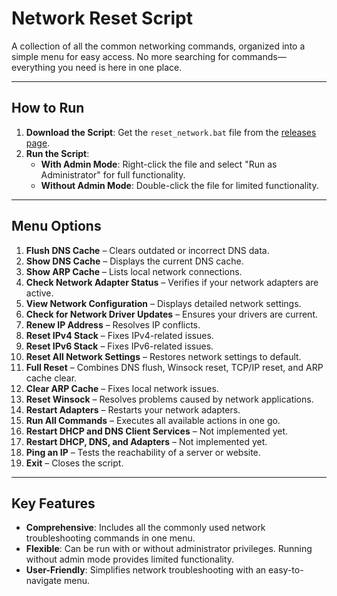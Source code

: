 # Network Reset Script

A collection of all the common networking commands, organized into a simple menu for easy access. No more searching for commands—everything you need is here in one place.

---

## How to Run

1. **Download the Script**: Get the `reset_network.bat` file from the [releases page](https://github.com/ibrahimahtsham/reset-network/releases/tag/v1.0).  
2. **Run the Script**:  
   - **With Admin Mode**: Right-click the file and select "Run as Administrator" for full functionality.  
   - **Without Admin Mode**: Double-click the file for limited functionality.

---

## Menu Options

1. **Flush DNS Cache** – Clears outdated or incorrect DNS data.  
2. **Show DNS Cache** – Displays the current DNS cache.  
3. **Show ARP Cache** – Lists local network connections.  
4. **Check Network Adapter Status** – Verifies if your network adapters are active.  
5. **View Network Configuration** – Displays detailed network settings.  
6. **Check for Network Driver Updates** – Ensures your drivers are current.  
7. **Renew IP Address** – Resolves IP conflicts.  
8. **Reset IPv4 Stack** – Fixes IPv4-related issues.  
9. **Reset IPv6 Stack** – Fixes IPv6-related issues.  
10. **Reset All Network Settings** – Restores network settings to default.  
11. **Full Reset** – Combines DNS flush, Winsock reset, TCP/IP reset, and ARP cache clear.  
12. **Clear ARP Cache** – Fixes local network issues.  
13. **Reset Winsock** – Resolves problems caused by network applications.  
14. **Restart Adapters** – Restarts your network adapters.  
15. **Run All Commands** – Executes all available actions in one go.  
16. **Restart DHCP and DNS Client Services** – Not implemented yet.  
17. **Restart DHCP, DNS, and Adapters** – Not implemented yet.  
18. **Ping an IP** – Tests the reachability of a server or website.  
19. **Exit** – Closes the script.

---

## Key Features

- **Comprehensive**: Includes all the commonly used network troubleshooting commands in one menu.  
- **Flexible**: Can be run with or without administrator privileges. Running without admin mode provides limited functionality.  
- **User-Friendly**: Simplifies network troubleshooting with an easy-to-navigate menu.
